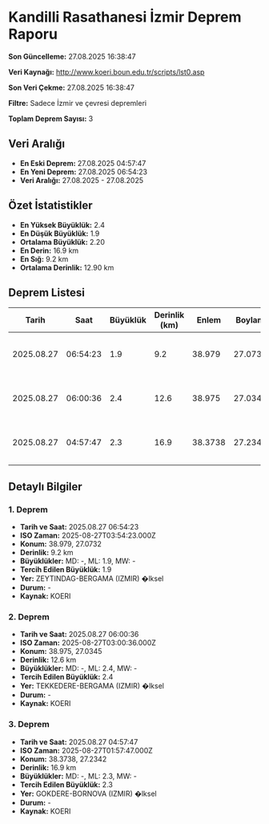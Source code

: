 # Kandilli Rasathanesi İzmir Deprem Raporu

**Son Güncelleme:** 27.08.2025 16:38:47

**Veri Kaynağı:** http://www.koeri.boun.edu.tr/scripts/lst0.asp

**Son Veri Çekme:** 27.08.2025 16:38:47

**Filtre:** Sadece İzmir ve çevresi depremleri

**Toplam Deprem Sayısı:** 3

## Veri Aralığı

- **En Eski Deprem:** 27.08.2025 04:57:47
- **En Yeni Deprem:** 27.08.2025 06:54:23
- **Veri Aralığı:** 27.08.2025 - 27.08.2025

## Özet İstatistikler

- **En Yüksek Büyüklük:** 2.4
- **En Düşük Büyüklük:** 1.9
- **Ortalama Büyüklük:** 2.20
- **En Derin:** 16.9 km
- **En Sığ:** 9.2 km
- **Ortalama Derinlik:** 12.90 km

## Deprem Listesi

| Tarih | Saat | Büyüklük | Derinlik (km) | Enlem | Boylam | Konum | Durum |
|-------|------|----------|---------------|-------|--------|-------|-------|
| 2025.08.27 | 06:54:23 | 1.9 | 9.2 | 38.979 | 27.0732 | ZEYTINDAG-BERGAMA (IZMIR) �lksel | - |
| 2025.08.27 | 06:00:36 | 2.4 | 12.6 | 38.975 | 27.0345 | TEKKEDERE-BERGAMA (IZMIR) �lksel | - |
| 2025.08.27 | 04:57:47 | 2.3 | 16.9 | 38.3738 | 27.2342 | GOKDERE-BORNOVA (IZMIR) �lksel | - |

## Detaylı Bilgiler

### 1. Deprem

- **Tarih ve Saat:** 2025.08.27 06:54:23
- **ISO Zaman:** 2025-08-27T03:54:23.000Z
- **Konum:** 38.979, 27.0732
- **Derinlik:** 9.2 km
- **Büyüklükler:** MD: -, ML: 1.9, MW: -
- **Tercih Edilen Büyüklük:** 1.9
- **Yer:** ZEYTINDAG-BERGAMA (IZMIR) �lksel
- **Durum:** -
- **Kaynak:** KOERI

### 2. Deprem

- **Tarih ve Saat:** 2025.08.27 06:00:36
- **ISO Zaman:** 2025-08-27T03:00:36.000Z
- **Konum:** 38.975, 27.0345
- **Derinlik:** 12.6 km
- **Büyüklükler:** MD: -, ML: 2.4, MW: -
- **Tercih Edilen Büyüklük:** 2.4
- **Yer:** TEKKEDERE-BERGAMA (IZMIR) �lksel
- **Durum:** -
- **Kaynak:** KOERI

### 3. Deprem

- **Tarih ve Saat:** 2025.08.27 04:57:47
- **ISO Zaman:** 2025-08-27T01:57:47.000Z
- **Konum:** 38.3738, 27.2342
- **Derinlik:** 16.9 km
- **Büyüklükler:** MD: -, ML: 2.3, MW: -
- **Tercih Edilen Büyüklük:** 2.3
- **Yer:** GOKDERE-BORNOVA (IZMIR) �lksel
- **Durum:** -
- **Kaynak:** KOERI


